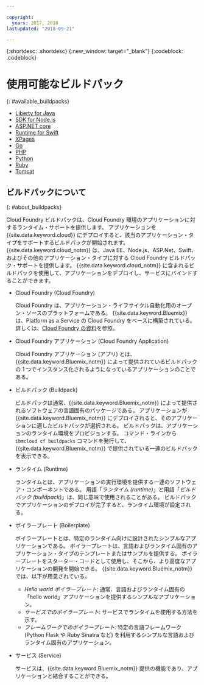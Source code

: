 ```yaml
---

copyright:
  years: 2017, 2018
lastupdated: "2018-09-21"

---
```


{:shortdesc: .shortdesc}
{:new_window: target="_blank"}
{:codeblock: .codeblock}

# 使用可能なビルドパック
{: #available_buildpacks}

* [Liberty for Java](/docs/runtimes/liberty/getting-started.html)
* [SDK for Node.js](/docs/runtimes/nodejs/getting-started.html)
* [ASP.NET core](/docs/runtimes/dotnet/getting-started.html)
* [Runtime for Swift](/docs/runtimes/swift/getting-started.html)
* [XPages](/docs/starters/xpages/index.html)
* [Go](/docs/runtimes/go/getting-started.html)
* [PHP](/docs/runtimes/php/getting-started.html)
* [Python](/docs/runtimes/python/getting-started.html)
* [Ruby](/docs/runtimes/ruby/getting-started.html)
* [Tomcat](/docs/runtimes/tomcat/getting-started.html)

## ビルドパックについて
{: #about_buildpacks}

Cloud Foundry ビルドパックは、Cloud Foundry 環境のアプリケーションに対するランタイム・サポートを提供します。 アプリケーションを {{site.data.keyword.cloud}} にデプロイすると、該当のアプリケーション・タイプをサポートするビルドパックが開始されます。 {{site.data.keyword.cloud_notm}} は、Java EE、Node.js、ASP.Net、Swift、およびその他のアプリケーション・タイプに対する Cloud Foundry ビルドパック・サポートを提供します。
{{site.data.keyword.cloud_notm}} に含まれるビルドパックを使用して、アプリケーションをデプロイし、サービスにバインドすることができます。

*  Cloud Foundry (Cloud Foundry)

    Cloud Foundry は、アプリケーション・ライフサイクル自動化用のオープン・ソースのプラットフォームである。  {{site.data.keyword.Bluemix}} は、Platform as a Service の Cloud Foundry をベースに構築されている。 詳しくは、[Cloud Foundry の資料](https://www.cloudfoundry.org/learn/)を参照。

*  Cloud Foundry アプリケーション (Cloud Foundry Application)

   Cloud Foundry アプリケーション (アプリ) とは、{{site.data.keyword.Bluemix_notm}} によって提供されているビルドパックの 1 つでインスタンス化されるようになっているアプリケーションのことである。

*  ビルドパック (Buildpack)

   ビルドパックは通常、{{site.data.keyword.Bluemix_notm}} によって提供されるソフトウェアの言語固有のパッケージである。 アプリケーションが {{site.data.keyword.Bluemix_notm}} にデプロイされると、そのアプリケーションに適したビルドパックが選択される。 ビルドパックは、アプリケーションのランタイム環境をプロビジョンする。  コマンド・ラインから `ibmcloud cf buildpacks` コマンドを発行して、{{site.data.keyword.Bluemix_notm}} で提供されている一連のビルドパックを表示できる。

*  ランタイム (Runtime)

   ランタイムとは、アプリケーションの実行環境を提供する一連のソフトウェア・コンポーネントである。  用語「*ランタイム (runtime)*」と用語「*ビルドパック (buildpack)*」は、同じ意味で使用されることがある。  ビルドパックでアプリケーションのデプロイが完了すると、ランタイム環境が設定される。

*  ボイラープレート (Boilerplate)

   ボイラープレートとは、特定のランタイム向けに設計されたシンプルなアプリケーションである。  ボイラープレートは、言語およびランタイム固有のアプリケーション・タイプのテンプレートまたはサンプルを提供する。  ボイラープレートをスターター・コードとして使用し、そこから、より高度なアプリケーションの開発を開始できる。  {{site.data.keyword.Bluemix_notm}} では、以下が用意されている。
   * *Hello world ボイラープレート*: 通常、言語およびランタイム固有の「hello world」アプリケーションを提供するシンプルなアプリケーション。
   * *サービスでのボイラープレート*: サービスでランタイムを使用する方法を示す。
   * *フレームワークでのボイラープレート*: 特定の言語フレームワーク (Python Flask や Ruby Sinatra など) を利用するシンプルな言語およびランタイム固有のアプリケーション。

*  サービス (Service)

   サービスは、{{site.data.keyword.Bluemix_notm}} 提供の機能であり、アプリケーションと結合することができる。

